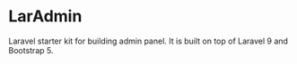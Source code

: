# LarAdmin

Laravel starter kit for building admin panel. It is built on top of Laravel 9 and Bootstrap 5.